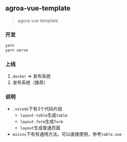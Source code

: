 ## agroa-vue-template
> agora vue template

### 开发
```bash
yarn 
yarn serve
```

### 上线
1. `docker` => 发布系统
2. 发布系统（推荐）

### 说明
- `.vscode`下有3个代码片段
  - `layout-table`生成`table`
  - `layout-form`生成`form`
  - `layout`生成普通页面
- `mixins`下有有通用方法，可以直接使用，参考`table.vue`

